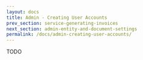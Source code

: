 ```yaml
---
layout: docs
title: Admin - Creating User Accounts
prev_section: service-generating-invoices
next_section: admin-entity-and-document-settings
permalink: /docs/admin-creating-user-accounts/
---
```


TODO
